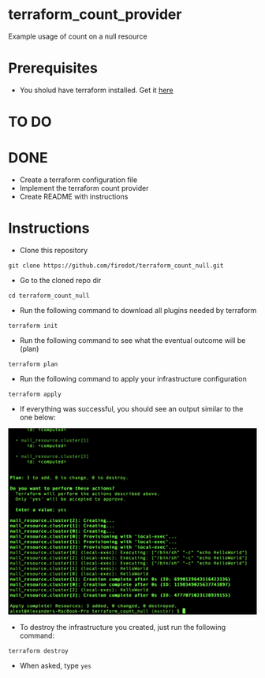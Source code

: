 # terraform_count_provider
Example usage of count on a null resource

# Prerequisites

- You sholud have terraform installed. Get it [here](https://www.terraform.io/downloads.html)

# TO DO

# DONE

- Create a terraform configuration file
- Implement the terraform count provider
- Create README with instructions

# Instructions


- Clone this repository 

```
git clone https://github.com/firedot/terraform_count_null.git
```

- Go to the cloned repo dir

```
cd terraform_count_null
```

- Run the following command to download all plugins needed by terraform

```
terraform init
```


- Run the following command to see what the eventual outcome will be (plan)

```
terraform plan
```

- Run the following command to apply your infrastructure configuration

```
terraform apply
```


- If everything was successful, you should see an output similar to the one below: 


![Successful Apply](pics/apply_success.png?raw=true "Screen after successful apply.")


- To destroy the infrastructure you created, just run the following command: 

```
terraform destroy
```

- When asked, type ```yes```
